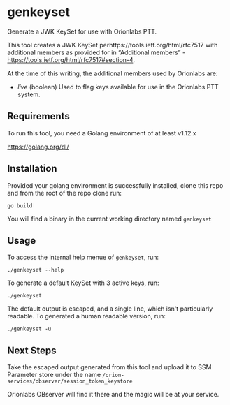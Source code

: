 # genkeyset

Generate a JWK KeySet for use with Orionlabs PTT.

This tool creates a JWK KeySet perhttps://tools.ietf.org/html/rfc7517 with additional members as provided for in “Additional members” - https://tools.ietf.org/html/rfc7517#section-4.  

At the time of this writing, the additional members used by Orionlabs are:

* *live* (boolean)  Used to flag keys available for use in the Orionlabs PTT system.

## Requirements

To run this tool, you need a Golang environment of at least v1.12.x

https://golang.org/dl/

## Installation

Provided your golang environment is successfully installed, clone this repo and from the root of the repo clone run:

    go build
    
You will find a binary in the current working directory named `genkeyset`

## Usage

To access the internal help menue of `genkeyset`, run:

    ./genkeyset --help
    
To generate a default KeySet with 3 active keys, run:

    ./genkeyset
  
The default output is escaped, and a single line, which isn't particularly readable.  To generated a human readable version, run:

    ./genkeyset -u
    
## Next Steps

Take the escaped output generated from this tool and upload it to SSM Parameter store under the name `/orion-services/observer/session_token_keystore`

Orionlabs OBserver will find it there and the magic will be at your service.

